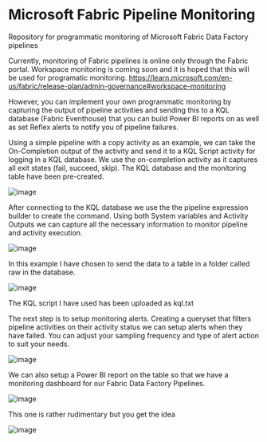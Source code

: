 # Microsoft Fabric Pipeline Monitoring
Repository for programmatic monitoring of Microsoft Fabric Data Factory pipelines

Currently, monitoring of Fabric pipelines is online only through the Fabric portal. 
Workspace monitoring is coming soon and it is hoped that this will be used for programatic monitoring. 
https://learn.microsoft.com/en-us/fabric/release-plan/admin-governance#workspace-monitoring

However, you can implement your own programmatic monitoring by capturing the output of pipeline activities and sending this to a KQL database (Fabric Eventhouse) that you can build Power BI reports on as well as set Reflex alerts to notify you of pipeline failures. 

Using a simple pipeline with a copy activity as an example, we can take the On-Completion output of the activity and send it to a KQL Script activity for logging in a KQL database. We use the on-completion activity as it captures all exit states (fail, succeed, skip). The KQL database and the monitoring table have been pre-created. 

![image](https://github.com/user-attachments/assets/b3900f99-94d8-4eb5-a899-8175a60586ef)

After connecting to the KQL database we use the the pipeline expression builder to create the command. Using both System variables and Activity Outputs we can capture all the necessary information to monitor pipeline and activity execution. 

![image](https://github.com/user-attachments/assets/dc7a80ed-67a5-460e-a005-65d31344bd4d)

In this example I have chosen to send the data to a table in a folder called raw in the database. 

![image](https://github.com/user-attachments/assets/17674704-5925-411f-aa23-6e8ea3040bfe)

The KQL script I have used has been uploaded as kql.txt

The next step is to setup monitoring alerts. 
Creating a queryset that filters pipeline activities on their activity status we can setup alerts when they have failed. 
You can adjust your sampling frequency and type of alert action to suit your needs. 

![image](https://github.com/user-attachments/assets/d00eb76c-99b9-4c32-bfa9-0b35b05e3e71)

We can also setup a Power BI report on the table so that we have a monitoring dashboard for our Fabric Data Factory Pipelines. 

![image](https://github.com/user-attachments/assets/cc8784f4-abcb-4373-9caa-e91323f0cf39)

This one is rather rudimentary but you get the idea

![image](https://github.com/user-attachments/assets/1a9714ae-99ad-490d-a135-1cd6ca411866)


